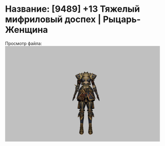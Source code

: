 # Название: [9489] +13 Тяжелый мифриловый доспех | Рыцарь-Женщина

Просмотр файла:
![p010021.png](p010021.png)
